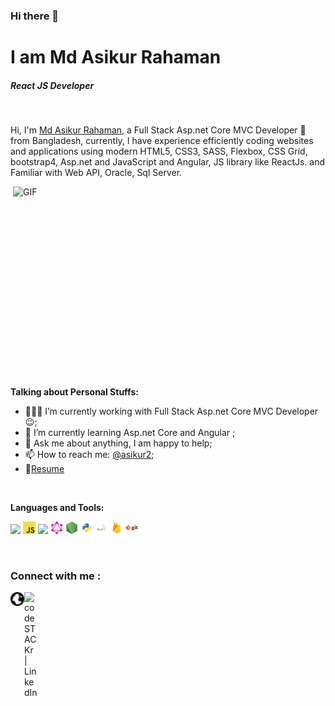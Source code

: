 ### Hi there 👋

# I am Md Asikur Rahaman
##### React JS Developer
<br />

Hi, I'm [Md Asikur Rahaman](https://asikur-portfolio.netlify.app/), a Full Stack Asp.net Core MVC Developer 🚀 from Bangladesh, currently, I have experience efficiently coding websites and applications using modern HTML5, CSS3, SASS, Flexbox, CSS Grid, bootstrap4, Asp.net and JavaScript and Angular, JS library like ReactJs. and Familiar with Web API, Oracle, Sql Server.

<!-- https://github.com/asikurr/asikurr/blob/master/code.gif?raw=true -->
  <img align="right" alt="GIF" src="https://media.giphy.com/media/WTjXuYA2y4o3UZly3W/source.gif" width="500" height="320" />

<br />

**Talking about Personal Stuffs:**

- 👨🏽‍💻 I’m currently working with Full Stack Asp.net Core MVC Developer :wink:;
- 🌱 I’m currently learning Asp.net Core and Angular ; 
- 💬 Ask me about anything, I am happy to help;
- 📫 How to reach me: [@asikur2](https://twitter.com/asikur2);
- 📝[Resume](https://drive.google.com/file/d/1tdI2voHYWHlycc-bQglWRVryUZbzm4qN/view?usp=sharing)

<br />

**Languages and Tools:**  

<code><img height="20" src="https://upload.wikimedia.org/wikipedia/commons/e/ee/.NET_Core_Logo.svg" /></code>
<code><img height="20" src="https://raw.githubusercontent.com/github/explore/80688e429a7d4ef2fca1e82350fe8e3517d3494d/topics/javascript/javascript.png"></code>
<code><img height="20" src="https://upload.wikimedia.org/wikipedia/commons/c/cf/Angular_full_color_logo.svg"></code>
<code><img height="20" src="https://raw.githubusercontent.com/github/explore/5c058a388828bb5fde0bcafd4bc867b5bb3f26f3/topics/graphql/graphql.png"></code>
<code><img height="20" src="https://raw.githubusercontent.com/github/explore/80688e429a7d4ef2fca1e82350fe8e3517d3494d/topics/nodejs/nodejs.png"></code>
<code><img height="20" src="https://raw.githubusercontent.com/github/explore/80688e429a7d4ef2fca1e82350fe8e3517d3494d/topics/python/python.png"></code>
<code><img height="20" src="https://raw.githubusercontent.com/github/explore/80688e429a7d4ef2fca1e82350fe8e3517d3494d/topics/mysql/mysql.png"></code>
<code><img height="20" src="https://raw.githubusercontent.com/github/explore/80688e429a7d4ef2fca1e82350fe8e3517d3494d/topics/firebase/firebase.png"></code>
<code><img height="20" src="https://raw.githubusercontent.com/github/explore/80688e429a7d4ef2fca1e82350fe8e3517d3494d/topics/git/git.png"></code>

<!--

### :zap: Github Stats

  <img align="left" src="https://github-readme-stats.asikurr.vercel.app/api?username=asikurr&show_icons=true&title_color=fff&icon_color=79ff97&text_color=efefef&bg_color=24292e" alt="Asikur's Github Stats" width="60%">
  
<img src="https://github-readme-stats.asikurr.vercel.app/api/top-langs/?username=asikurr&show_icons=true&hide_border=true&theme=radical" width="37%" alt="Asikur's Top Languages">  -->

<br />

### Connect with me :

[<img align="left" alt="codeSTACKr.com" width="22px" src="https://raw.githubusercontent.com/iconic/open-iconic/master/svg/globe.svg" />](https://asikur-portfolio.netlify.app)

[<img align="left" alt="codeSTACKr | LinkedIn" width="22px" src="https://cdn.jsdelivr.net/npm/simple-icons@v3/icons/linkedin.svg" />](https://www.linkedin.com/in/asikur-cse/)
